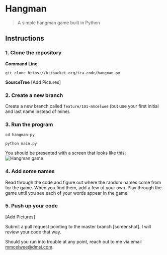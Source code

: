 # Hangman
> A simple hangman game built in Python

## Instructions

### 1. Clone the repository

**Command Line**
```
git clone https://bitbucket.org/tca-code/hangman-py
```

**SourceTree**
[Add Pictures]

### 2. Create a new branch
Create a new branch called `feature/101-mmcelwee` (but use your first initial and last name instead of mine).

### 3. Run the program
```
cd hangman-py

python main.py
```

You should be presented with a screen that looks like this:
![Hangman game](https://i.imgur.com/vqVyI7y.png)

### 4. Add some names
Read through the code and figure out where the random names come from for the game. When you find them, add a few of your own.
Play through the game until you see each of your words appear in the game. 

### 5. Push up your code
[Add Pictures]

Submit a pull request pointing to the master branch [screenshot]. I will review your code that way. 

Should you run into trouble at any point, reach out to me via email [mmcelwee@dmsi.com](mailto://mmcelwee@dmsi.com).